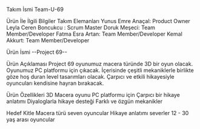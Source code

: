 Takım İsmi
Team-U-69

Ürün İle İlgili Bilgiler
Takım Elemanları
Yunus Emre Anaçal: Product Owner
Leyla Ceren Boncukcu : Scrum Master
Doruk Meşeci: Team Member/Developer
Fatma Esra Artan: Team Member/Developer
Kemal Akkurt: Team Member/Developer

Ürün İsmi
--Project 69--

Ürün Açıklaması
Project 69 oyunumuz macera türünde 3D bir oyun olacak. Oyunumuz PC platformu için çıkacak. İçerisinde çeşitli mekaniklerle birlikte göze hoş duran level tasarımları olacak. Çarpıcı ve etkili hikayesiyle oyuncuları kendisine hayran bırakacak. 

Ürün Özellikleri
3D Macera oyunu
PC platformu için
Çarpıcı bir hikaye anlatımı
Diyaloglarla hikaye desteği
Farklı ve özgün mekanikler 

Hedef Kitle
Macera türü seven oyuncular
Hikaye anlatımı severler
12 - 30 yaş arası oyuncular
